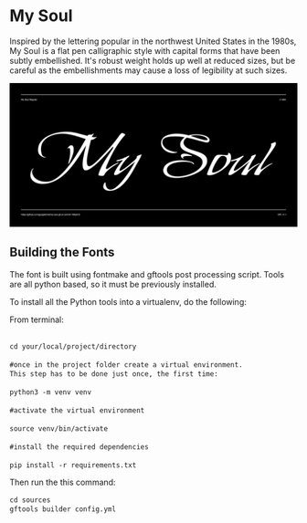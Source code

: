 # My Soul

Inspired by the lettering popular in the northwest United States in the 1980s, My Soul is a flat pen calligraphic style with capital forms that have been subtly embellished. It's robust weight holds up well at reduced sizes, but be careful as the embellishments may cause a loss of legibility at such sizes.

![Sample Image](documentation/image1.png)

## Building the Fonts

The font is built using fontmake and gftools post processing script. Tools are all python based, so it must be previously installed.

To install all the Python tools into a virtualenv, do the following:

From terminal:

```

cd your/local/project/directory

#once in the project folder create a virtual environment. 
This step has to be done just once, the first time:

python3 -m venv venv

#activate the virtual environment

source venv/bin/activate

#install the required dependencies

pip install -r requirements.txt

```

Then run the this command:

```
cd sources
gftools builder config.yml
```
